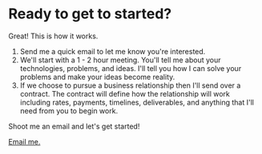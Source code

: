 <h1>Ready to get to started?</h1>

<article>
Great! This is how it works.

<ol>
<li>Send me a quick email to let me know you're interested.</li>
<li>We'll start with a 1 - 2 hour meeting. You'll tell me about your technologies, problems, and ideas. I'll tell you how I can solve your problems and make your ideas become reality.</li>
<li>If we choose to pursue a business relationship then I'll send over a contract. The contract will define how the relationship will work including rates, payments, timelines, deliverables, and anything that I'll need from you to begin work.</li>
</ol>

<p>
Shoot me an email and let's get started!
</p>
</article>

<p>
<a class="button recommend" href="mailto:me@gregoryjscott.com">Email me.</a>
</p>
